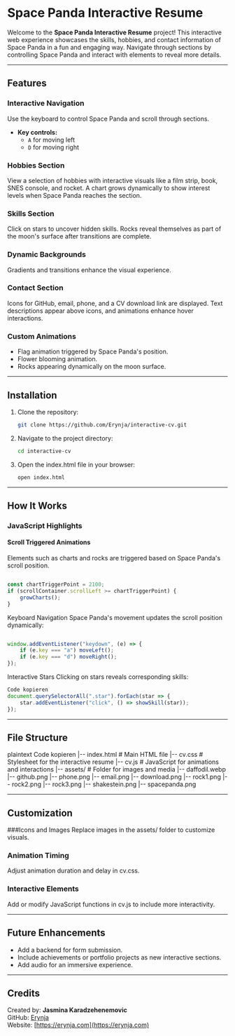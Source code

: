 # Space Panda Interactive Resume

Welcome to the **Space Panda Interactive Resume** project! This interactive web experience showcases the skills, hobbies, and contact information of Space Panda in a fun and engaging way. Navigate through sections by controlling Space Panda and interact with elements to reveal more details.

---

## Features

### Interactive Navigation
Use the keyboard to control Space Panda and scroll through sections.
- **Key controls:**
  - `A` for moving left
  - `D` for moving right

### Hobbies Section
View a selection of hobbies with interactive visuals like a film strip, book, SNES console, and rocket. A chart grows dynamically to show interest levels when Space Panda reaches the section.

### Skills Section
Click on stars to uncover hidden skills. Rocks reveal themselves as part of the moon's surface after transitions are complete.

### Dynamic Backgrounds
Gradients and transitions enhance the visual experience.

### Contact Section
Icons for GitHub, email, phone, and a CV download link are displayed. Text descriptions appear above icons, and animations enhance hover interactions.

### Custom Animations
- Flag animation triggered by Space Panda's position.
- Flower blooming animation.
- Rocks appearing dynamically on the moon surface.

---

## Installation

1. Clone the repository:
   ```bash
   git clone https://github.com/Erynja/interactive-cv.git
2. Navigate to the project directory:
	```bash
	cd interactive-cv
3. Open the index.html file in your browser:
	```bash
	open index.html

---

## How It Works
### JavaScript Highlights
#### Scroll Triggered Animations
Elements such as charts and rocks are triggered based on Space Panda's scroll position.

```javascript

const chartTriggerPoint = 2100;
if (scrollContainer.scrollLeft >= chartTriggerPoint) {
    growCharts();
}
```
Keyboard Navigation
Space Panda's movement updates the scroll position dynamically:

```javascript

window.addEventListener("keydown", (e) => {
    if (e.key === "a") moveLeft();
    if (e.key === "d") moveRight();
});
```
Interactive Stars
Clicking on stars reveals corresponding skills:

```javascript
Code kopieren
document.querySelectorAll(".star").forEach(star => {
    star.addEventListener("click", () => showSkill(star));
});
```
---

## File Structure
plaintext
Code kopieren
|-- index.html        # Main HTML file
|-- cv.css            # Stylesheet for the interactive resume
|-- cv.js             # JavaScript for animations and interactions
|-- assets/           # Folder for images and media
    |-- daffodil.webp
    |-- github.png
    |-- phone.png
    |-- email.png
    |-- download.png
    |-- rock1.png
    |-- rock2.png
    |-- rock3.png
    |-- shakestein.png
    |-- spacepanda.png

---

## Customization
###Icons and Images
Replace images in the assets/ folder to customize visuals.

### Animation Timing
Adjust animation duration and delay in cv.css.

### Interactive Elements
Add or modify JavaScript functions in cv.js to include more interactivity.

---

## Future Enhancements

- Add a backend for form submission.
- Include achievements or portfolio projects as new interactive sections.
- Add audio for an immersive experience.

---

## Credits

Created by: **Jasmina Karadzehenemovic**  
GitHub: [Erynja](https://github.com/Erynja)  
Website: [https://erynja.com](https://erynja.com)